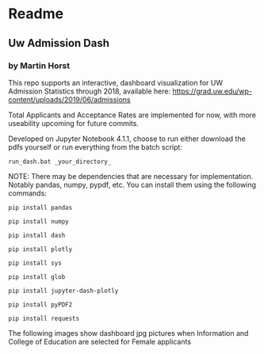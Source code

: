 # Readme #
## Uw Admission Dash ## 

### by Martin Horst ### 

This repo supports an interactive, dashboard visualization for UW Admission Statistics through 2018, available here:
https://grad.uw.edu/wp-content/uploads/2019/06/admissions

Total Applicants and Acceptance Rates are implemented for now, with more useability upcoming for future commits.

Developed on Jupyter Notebook 4.1.1, choose to run either download the pdfs yourself or run everything from the batch script: 

```run_dash.bat _your_directory_``` 

NOTE: There may be dependencies that are necessary for implementation. Notably pandas, numpy, pypdf, etc. You can install them using the following commands: 

```pip install pandas```

```pip install numpy```

```pip install dash```

```pip install plotly```

```pip install sys```

```pip install glob```

```pip install jupyter-dash-plotly```

```pip install pyPDF2```

```pip install requests```

The following images show dashboard jpg pictures when Information and College of Education are selected for Female applicants
